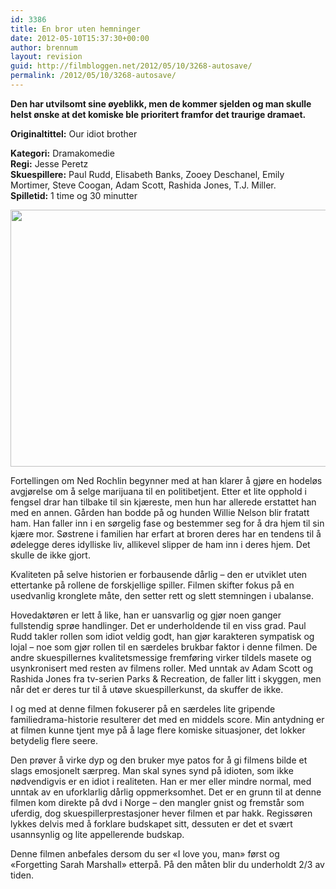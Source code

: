 ```yaml
---
id: 3386
title: En bror uten hemninger
date: 2012-05-10T15:37:30+00:00
author: brennum
layout: revision
guid: http://filmbloggen.net/2012/05/10/3268-autosave/
permalink: /2012/05/10/3268-autosave/
---
```

**Den har utvilsomt sine øyeblikk, men de kommer sjelden og man skulle helst ønske at det komiske ble prioritert framfor det traurige dramaet.**

**<!--more-->Originaltittel:** Our idiot brother

  
**Kategori:** Dramakomedie  
**Regi:** Jesse Peretz  
**Skuespillere:** Paul Rudd, Elisabeth Banks, Zooey Deschanel, Emily Mortimer, Steve Coogan, Adam Scott, Rashida Jones, T.J. Miller.  
**Spilletid:** 1 time og 30 minutter

<a href="http://filmbloggen.net/2012/05/10/en-bror-uten-hemninger/paul-rudd-my-idiot-brother/" rel="attachment wp-att-3309"><img class="alignnone size-large wp-image-3309" src="http://filmbloggen.net/wp-content/uploads//2012/05/Paul-Rudd-My-Idiot-Brother-620x411.jpg" alt="" width="620" height="411" /></a>

Fortellingen om Ned Rochlin begynner med at han klarer å gjøre en hodeløs avgjørelse om å selge marijuana til en politibetjent. Etter et lite opphold i fengsel drar han tilbake til sin kjæreste, men hun har allerede erstattet han med en annen. Gården han bodde på og hunden Willie Nelson blir fratatt ham. Han faller inn i en sørgelig fase og bestemmer seg for å dra hjem til sin kjære mor. Søstrene i familien har erfart at broren deres har en tendens til å ødelegge deres idylliske liv, allikevel slipper de ham inn i deres hjem. Det skulle de ikke gjort.

Kvaliteten på selve historien er forbausende dårlig &#8211; den er utviklet uten ettertanke på rollene de forskjellige spiller. Filmen skifter fokus på en usedvanlig kronglete måte, den setter rett og slett stemningen i ubalanse.

Hovedaktøren er lett å like, han er uansvarlig og gjør noen ganger fullstendig sprøe handlinger. Det er underholdende til en viss grad. Paul Rudd takler rollen som idiot veldig godt, han gjør karakteren sympatisk og lojal &#8211; noe som gjør rollen til en særdeles brukbar faktor i denne filmen. De andre skuespillernes kvalitetsmessige fremføring virker tildels masete og usynkronisert med resten av filmens roller. Med unntak av Adam Scott og Rashida Jones fra tv-serien Parks & Recreation, de faller litt i skyggen, men når det er deres tur til å utøve skuespillerkunst, da skuffer de ikke.

I og med at denne filmen fokuserer på en særdeles lite gripende familiedrama-historie resulterer det med en middels score. Min antydning er at filmen kunne tjent mye på å lage flere komiske situasjoner, det lokker betydelig flere seere.

Den prøver å virke dyp og den bruker mye patos for å gi filmens bilde et slags emosjonelt særpreg. Man skal synes synd på idioten, som ikke nødvendigvis er en idiot i realiteten. Han er mer eller mindre normal, med unntak av en uforklarlig dårlig oppmerksomhet. Det er en grunn til at denne filmen kom direkte på dvd i Norge &#8211; den mangler gnist og fremstår som uferdig, dog skuespillerprestasjoner hever filmen et par hakk. Regissøren lykkes delvis med å forklare budskapet sitt, dessuten er det et svært usannsynlig og lite appellerende budskap.

Denne filmen anbefales dersom du ser &laquo;I love you, man&raquo; først og &laquo;Forgetting Sarah Marshall&raquo; etterpå. På den måten blir du underholdt 2/3 av tiden.